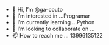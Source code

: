 - 👋 Hi, I’m @ga-couto
- 👀 I’m interested in ...Programar 
- 🌱 I’m currently learning ...Python
- 💞️ I’m looking to collaborate on ... 
- 📫 How to reach me ...  13996135122

<!---
ga-couto/ga-couto is a ✨ special ✨ repository because its `README.md` (this file) appears on your GitHub profile.
You can click the Preview link to take a look at your changes.
--->
